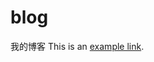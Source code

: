 # blog
我的博客
This is an [example link](https://xudale.github.io/blog/v8引擎如何生成x64机器码.html "v8引擎如何生成x64机器码"). 
